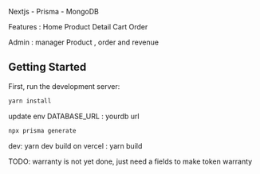 Nextjs - Prisma - MongoDB

Features : 
Home
Product Detail
Cart
Order

Admin : manager Product , order and revenue

## Getting Started

First, run the development server:

```bash
yarn install 
```
update env DATABASE_URL : yourdb url
```bash
npx prisma generate
```

dev: yarn dev
build on vercel :  yarn build

TODO:
warranty is not yet done, just need a fields to make token warranty